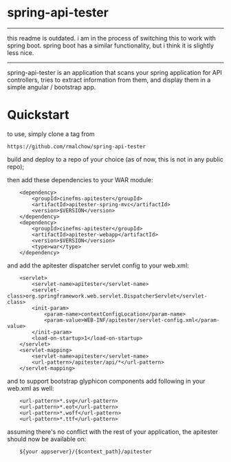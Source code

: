 spring-api-tester
=================

--------------------------------------------

this readme is outdated. i am in the process of switching this to work with spring boot. spring boot has a similar functionality, but i think it is slightly less nice. 

--------------------------------------------

spring-api-tester is an application that scans your spring application 
for API controllers, tries to extract information from them, and 
display them in a simple angular / bootstrap app. 

Quickstart
=================

to use, simply clone a tag from 

	https://github.com/rmalchow/spring-api-tester

build and deploy to a repo of your choice (as of now, this is not in 
any public repo);

then add these dependencies to your WAR module:

		<dependency>
			<groupId>cinefms-apitester</groupId>
			<artifactId>apitester-spring-mvc</artifactId>
			<version>$VERSION</version>
		</dependency>
		<dependency>
			<groupId>cinefms-apitester</groupId>
			<artifactId>apitester-webapp</artifactId>
			<version>$VERSION</version>
			<type>war</type>
		</dependency>
 
 and add the apitester dispatcher servlet config to your web.xml:
 
 
		<servlet>
			<servlet-name>apitester</servlet-name>
			<servlet-class>org.springframework.web.servlet.DispatcherServlet</servlet-class>
			<init-param>
		        <param-name>contextConfigLocation</param-name>
		        <param-value>WEB-INF/apitester/servlet-config.xml</param-value>
	    	</init-param>
	    	<load-on-startup>1</load-on-startup>
		</servlet>
		<servlet-mapping>
			<servlet-name>apitester</servlet-name>
			<url-pattern>/apitester/api/*</url-pattern>
		</servlet-mapping>

and to support bootstrap glyphicon components add following in your web.xml as well:

		<url-pattern>*.svg</url-pattern>
		<url-pattern>*.eot</url-pattern>
		<url-pattern>*.woff</url-pattern>
		<url-pattern>*.ttf</url-pattern>

assuming there's no conflict with the rest of your application, the
apitester should now be available on:

		${your appserver}/{$context_path}/apitester
		
 		

